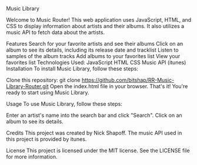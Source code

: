Music Library

Welcome to Music Router! This web application uses JavaScript, HTML, and CSS to display information about artists and their albums. It also utilizes a music API to fetch data about the artists.

Features
Search for your favorite artists and see their albums
Click on an album to see its details, including its release date and tracklist
Listen to samples of the album tracks
Add albums to your favorites list
View your favorites list
Technologies Used:
JavaScript
HTML
CSS
Music API (itunes)
Installation
To install Music Library, follow these steps:

Clone this repository: git clone https://github.com/bitshap/RR-Music-Library-Router.git
Open the index.html file in your browser.
That's it! You're ready to start using Music Library.

Usage
To use Music Library, follow these steps:

Enter an artist's name into the search bar and click "Search".
Click on an album to see its details.

Credits
This project was created by Nick Shapoff. The music API used in this project is provided by itunes.

License
This project is licensed under the MIT license. See the LICENSE file for more information.